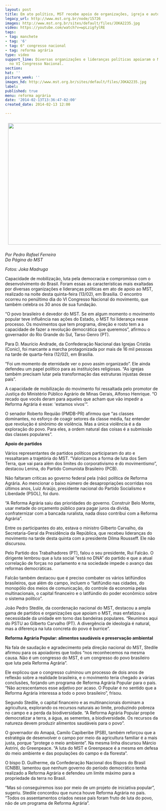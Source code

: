 ```yaml
---
layout: post
title: Em ato político, MST recebe apoio de organizações, igreja e autoridades
legacy_url: http://www.mst.org.br/node/15726
images: http://www.mst.org.br/sites/default/files/JOKA2235.jpg
video: https://youtube.com/watch?v=wpLzigfylRE
tags:
- tag: manchete
- tag: '6'
- tag: 6° congresso nacional
- tag: reforma agrária
type: video
support_line: Diversas organizações e lideranças políticas apoiaram o MST em ato realizado
  no VI Congresso Nacional.
section: 
hat: ''
picture_week: ''
images_hd: http://www.mst.org.br/sites/default/files/JOKA2235.jpg
label: 
published: true
menu: reforma agrária
date: '2014-02-13T13:36:47-02:00'
created_date: 2014-02-13 12:00

---
```

<p><img style="vertical-align: middle; margin: 10px;" src="http://www.mst.org.br/sites/default/files/JOKA2235.jpg" alt="" height="400" width="600"></p><p><em>Por Pedro Rafael Ferreira<br>Da Página do MST</em></p><p><em>Fotos: Joka Madruga</em></p><p>Capacidade de mobilização, luta pela democracia e compromisso com o desenvolvimento do Brasil. Foram essas as características mais exaltadas por diversas organizações e lideranças políticas em ato de apoio ao MST, realizado na noite desta quinta-feira (13/02), em Brasília. O encontro ocorreu no penúltimo dia do VI Congresso Nacional do movimento, que também celebra os 30 anos de sua fundação.</p><p>“O povo brasileiro é devedor do MST. Se em algum momento o movimento popular teve influência nas ações do Estado, o MST foi liderança nesse processo. Os movimentos que tem programa, direção e rosto tem a a capacidade de fazer a revolução democrática que queremos”, afirmou o governador do Rio Grande do Sul, Tarso Genro (PT).</p><p>Para D. Maurício Andrade, da Confederação Nacional das Igrejas Cristãs (Conic), foi marcante a marcha protagonizada por mais de 16 mil pessoas na tarde de quarta-feira (12/02), em Brasília.&nbsp;</p><p>“Foi um momento de eternidade ver o povo assim organizado”. Ele ainda defendeu um papel político para as instituições religiosas. “As igrejas também precisam lutar pela transformação das estruturas injustas desse país”.&nbsp;</p><p>A capacidade de mobilização do movimento foi ressaltada pelo promotor de Justiça do Ministério Público Agrário de Minas Gerais, Alfonso Henrique. “O recado que vocês deram para aqueles que acham que vão impedir a Reforma Agrária é esse: 'estamos vivos'”.</p><p>O senador Roberto Requião (PMDB-PR) afirmou que “as classes dominantes, no esforço de coagir setores da classe média, faz entender que revolução é sinônimo de violência. Mas a única violência é a da exploração do povo. Para eles, a ordem natural das coisas é a submissão das classes populares”.</p><p><strong>Apoio de partidos</strong></p><p>Vários representantes de partidos políticos participaram do ato e ressaltaram a trajetória do MST. “Valorizamos a forma de luta dos Sem Terra, que vai para além dos limites do corporativismo e do movimentismo”, destacou Lenina, do Partido Comunista Brasileiro (PCB).</p><p>Não faltaram críticas ao governo federal pela (não) política de Reforma Agrária. Ao mencionar o baixo número de desapropriações ocorridas nos últimos anos, Luiz Araújo, presidente nacional do Partido Socialismo e Liberdade (PSOL), foi duro.</p><p>“A Reforma Agrária saiu das prioridades do governo. Construir Belo Monte, usar metade do orçamento público para pagar juros da dívida, confraternizar com a bancada ruralista, nada disso contribui com a Reforma Agrária”.</p><p>Entre os participantes do ato, estava o ministro Gilberto Carvalho, da Secretaria-Geral da Presidência da República, que recebeu lideranças do movimento na tarde desta quinta com a presidente Dilma Rousseff. Ele não discursou.&nbsp;</p><p>Pelo Partido dos Trabalhadores (PT), falou o seu presidente, Rui Falcão. O dirigente lembrou que a luta social “está no DNA” do partido e que a atual correlação de forças no parlamento e na sociedade impede o avanço das reformas democráticas.&nbsp;</p><p>Falcão também destacou que é preciso combater os vários latifúndios brasileiros, que além do campo, incluem o “latifúndio nas cidades, do monopólio dos meios de comunicação, do controle da economia pelas multinacionais, o capital financeiro e o latifúndio do poder econômico sobre o sistema político”.</p><p>João Pedro Stedile, da coordenação nacional do MST, destacou a ampla gama de partidos e organizações que apoiam o MST, mas enfatizou a necessidade da unidade em torno das bandeiras populares. “Reunimos aqui do PSTU ao Gilberto Carvalho (PT). A divergência de ideologia é natural, mas a diferença na luta concreta do povo é burrice”.</p><p><strong>Reforma Agrária Popular: alimentos saudáveis e preservação ambiental</strong></p><p>Na fala de saudação e agradecimento pela direção nacional do MST, Stedile afirmou para os apoiadores que todos “nos reconhecemos na mesma causa. Não é um congresso do MST, é um congresso do povo brasileiro que luta pela Reforma Agrária”.&nbsp;</p><p>Ele explicou que o congresso culminou um processo de dois anos de reflexão sobre a realidade brasileira, e o movimento teria chegado a várias conclusões, forjando um programa de Reforma Agrária Popular para o país. “Não acrescentamos esse adjetivo por acaso. O Popular é no sentido que a Reforma Agrária interessa a todo o povo brasileiro”, frisou.</p><p>Segundo Stedile, o capital financeiro e as multinancionais dominam a agricultura, explorando os recursos naturais ao limite, produzindo pobreza no campo e a perda da biodiversidade. “A Reforma Agrária Popular propõe democratizar a terra, a água, as sementes, a biodiversidade. Os recursos da natureza devem produzir alimentos saudáveis para o povo”.</p><p>O governador do Amapá, Camilo Capiberibe (PSB), também reforçou que a estratégia de desenvolver o campo por meio da agricultura familiar é a mais justa, porque “protege o meio ambiente”. Na mesma linha discursou Márcio Astrini, do Greenpeace. “A luta do MST e Greenpeace é a mesma em defesa do meio ambiente e das populações do campo e da floresta”.</p><p>O bispo D. Guilherme, da Confederação Nacional dos Bispos do Brasil (CNBB), lamentou que nenhum governo do período democrático tenha realizado a Reforma Agrária e defendeu um limite máximo para a propriedade da terra no Brasil.&nbsp;</p><p>“Mas só conseguiremos isso por meio de um projeto de iniciativa popular”, sugeriu. Stedile concordou que nunca houve Reforma Agrária no país. “Todos os assentamentos criados nesse país foram fruto de luta do povo, não de um programa de Reforma Agrária”.</p><p><object style="width: 600px; height: 500px;" data="http://www.youtube.com/v/wpLzigfylRE&amp;list" type="application/x-shockwave-flash" height="500" width="600"><param name="data" value="http://www.youtube.com/v/wpLzigfylRE&amp;list"><param name="src" value="http://www.youtube.com/v/wpLzigfylRE&amp;list"><param name="align" value="top"></object></p><div>&nbsp;</div>
